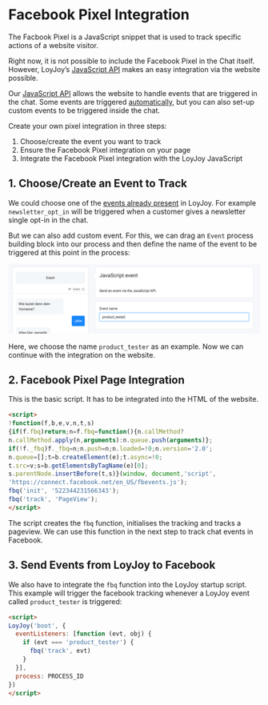 # Facebook Pixel Integration

The Facbook Pixel is a JavaScript snippet that is used to track specific actions of a website visitor.

Right now, it is not possible to include the Facebook Pixel in the Chat itself. However, LoyJoy’s
[JavaScript API](JAVASCRIPT_API.md)
makes an easy integration via the website possible.

Our [JavaScript API](JAVASCRIPT_API.md) allows the website to handle events that are triggered in the
chat. Some events are triggered [automatically](GOOGLE_TAG_MANAGER.md), but you can also set-up
custom events to be triggered inside the chat.

Create your own pixel integration in three steps:
1. Choose/create the event you want to track
2. Ensure the Facebook Pixel integration on your page
3. Integrate the Facebook Pixel integration with the LoyJoy JavaScript

## 1. Choose/Create an Event to Track

We could choose one of the [events already present](GOOGLE_TAG_MANAGER.md) in LoyJoy. For example `newsletter_opt_in`
will be triggered when a customer gives a newsletter single opt-in in the chat.

But we can also add custom event. For this, we can drag an `Event` process building block into our process and then
define the name of the event to be triggered at this point in the process:

![event](choose_event.png)

Here, we choose the name `product_tester` as an example. Now we can continue with the integration on the website.

## 2. Facebook Pixel Page Integration

This is the basic script. It has to be integrated into the HTML of the website.
```html
<script>
!function(f,b,e,v,n,t,s)
{if(f.fbq)return;n=f.fbq=function(){n.callMethod?
n.callMethod.apply(n,arguments):n.queue.push(arguments)};
if(!f._fbq)f._fbq=n;n.push=n;n.loaded=!0;n.version='2.0';
n.queue=[];t=b.createElement(e);t.async=!0;
t.src=v;s=b.getElementsByTagName(e)[0];
s.parentNode.insertBefore(t,s)}(window, document,'script',
'https://connect.facebook.net/en_US/fbevents.js');
fbq('init', '522344231566343');
fbq('track', 'PageView');
</script>
```

The script creates the `fbq` function, initialises the tracking and tracks a pageview. We can use this function in the next
step to track chat events in Facebook.

## 3. Send Events from LoyJoy to Facebook

We also have to integrate the `fbq` function into the LoyJoy startup script. This example will trigger the facebook
tracking whenever a LoyJoy event called `product_tester` is triggered:

```html
<script>
LoyJoy('boot', {
  eventListeners: [function (evt, obj) {
    if (evt === 'product_tester') {
      fbq('track', evt)
    }
  }],
  process: PROCESS_ID
})
</script>
```
